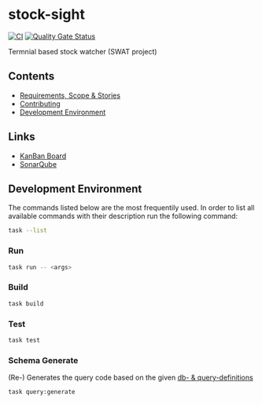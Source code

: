 # stock-sight

[![CI](https://github.com/ruegerj/stock-sight/actions/workflows/ci.yaml/badge.svg)](https://github.com/ruegerj/stock-sight/actions/workflows/ci.yaml)
[![Quality Gate Status](https://sonarcloud.io/api/project_badges/measure?project=ruegerj_stock-sight&metric=alert_status)](https://sonarcloud.io/summary/new_code?id=ruegerj_stock-sight)

Termnial based stock watcher (SWAT project)

## Contents

- [Requirements, Scope & Stories](./docs/requirements.md)
- [Contributing](./CONTRIBUTING.md)
- [Development Environment](#development-environment)

## Links

- [KanBan Board](https://github.com/users/ruegerj/projects/2)
- [SonarQube](https://sonarcloud.io/project/overview?id=ruegerj_stock-sight)

## Development Environment

The commands listed below are the most frequentily used. In order to list all available commands with their description run the following command:

```bash
task --list
```

### Run

```bash
task run -- <args>
```

### Build

```bash
task build
```

### Test

```bash
task test
```

### Schema Generate

(Re-) Generates the query code based on the given [db- & query-definitions](./internal/embedded/db)

```bash
task query:generate
```
